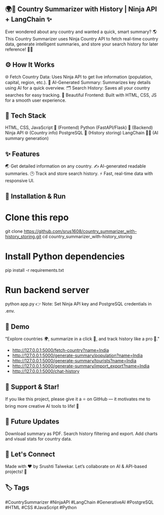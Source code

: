 ## 🌍📜 Country Summarizer with History | Ninja API + LangChain ✨
Ever wondered about any country and wanted a quick, smart summary? 🌎 This Country Summarizer uses Ninja Country API to fetch real-time country data, generate intelligent summaries, and store your search history for later reference! 🧠💡

## ⚙️ How It Works
🌐 Fetch Country Data: Uses Ninja API to get live information (population, capital, region, etc.).
🧠 AI-Generated Summary: Summarizes key details using AI for a quick overview.
🗂️ Search History: Saves all your country searches for easy tracking.
🎨 Beautiful Frontend: Built with HTML, CSS, JS for a smooth user experience.

## 🚀 Tech Stack
HTML, CSS, JavaScript 🎨 (Frontend)
Python (FastAPI/Flask) 🐍 (Backend)
Ninja API 🌐 (Country info)
PostgreSQL 🐘 (History storing)
LangChain 🦜🔗 (AI summary generation)

## ✨ Features
🌏 Get detailed information on any country.
✍️ AI-generated readable summaries.
🕑 Track and store search history.
⚡ Fast, real-time data with responsive UI.

## 📂 Installation & Run

# Clone this repo
git clone https://github.com/srus1608/country_summarizer_with-history_storing.git
cd country_summarizer_with-history_storing

# Install Python dependencies
pip install -r requirements.txt

# Run backend server
python app.py
👉 Note: Set Ninja API key and PostgreSQL credentials in .env.

## 🎥 Demo
"Explore countries 🌍, summarize in a click 🧠, and track history like a pro 📜."

- http://127.0.0.1:5000/fetch-country?name=India
- http://127.0.0.1:5000/generate-summary/population?name=India
- http://127.0.0.1:5000/generate-summary/tourists?name=India
- http://127.0.0.1:5000/generate-summary/import_export?name=India
- http://127.0.0.1:5000/chat-history

## 🌟 Support & Star!
If you like this project, please give it a ⭐️ on GitHub — it motivates me to bring more creative AI tools to life! 🙌

## 🚀 Future Updates
 Download summary as PDF.
 Search history filtering and export.
 Add charts and visual stats for country data.

## 🤝 Let's Connect
Made with ❤️ by Srushti Talwekar.
Let’s collaborate on AI & API-based projects! 🚀

## 🏷️ Tags
#CountrySummarizer #NinjaAPI #LangChain #GenerativeAI #PostgreSQL #HTML #CSS #JavaScript #Python

